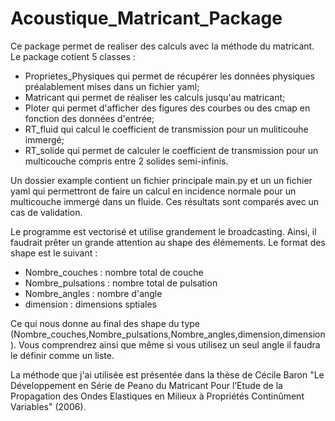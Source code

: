 # Acoustique_Matricant_Package
Ce package permet de realiser des calculs avec la méthode du matricant.
Le package cotient 5 classes :
- Proprietes_Physiques qui permet de récupérer les données physiques préalablement mises dans un fichier yaml;
- Matricant qui permet de réaliser les calculs jusqu'au matricant;
- Ploter qui permet d'afficher des figures des courbes ou des cmap en fonction des données d'entrée;
- RT_fluid qui calcul le coefficient de transmission pour un muliticouhe immergé;
- RT_solide qui permet de calculer le coefficient de transmission pour un multicouche compris entre 2 solides semi-infinis.

Un dossier example contient un fichier principale main.py et un un fichier yaml qui permettront de faire un calcul en incidence normale pour un multicouche immergé dans un fluide. Ces résultats sont comparés avec un cas de validation.

Le programme est vectorisé et utilise grandement le broadcasting. Ainsi, il faudrait prêter un grande attention au shape des élémements.
Le format des shape est le suivant :
- Nombre_couches    : nombre total de couche
- Nombre_pulsations : nombre total de pulsation
- Nombre_angles     : nombre d'angle
- dimension         : dimensions sptiales

Ce qui nous donne au final des shape du type (Nombre_couches,Nombre_pulsations,Nombre_angles,dimension,dimension). Vous comprendrez ainsi que même si vous utilisez un seul angle il faudra le définir comme un liste.

La méthode que j'ai utilisée est présentée dans la thèse de Cécile Baron "Le Développement en Série de Peano du Matricant Pour l’Etude de la Propagation des Ondes Elastiques en Milieux à Propriétés Continûment Variables" (2006).
